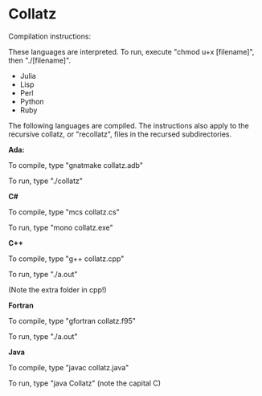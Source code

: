 # Collatz

Compilation instructions:
    
These languages are interpreted. To run, execute "chmod u+x [filename]", then
"./[filename]".
*  Julia
*  Lisp
*  Perl
*  Python
*  Ruby

The following languages are compiled. The instructions also apply to the recursive
collatz, or "recollatz", files in the recursed subdirectories.

**Ada:**

To compile, type "gnatmake collatz.adb"

To run, type "./collatz"

**C#**

To compile, type "mcs collatz.cs"

To run, type "mono collatz.exe"

**C++**

To compile, type "g++ collatz.cpp"

To run, type "./a.out"

(Note the extra folder in cpp!)

**Fortran**

To compile, type "gfortran collatz.f95"

To run, type "./a.out"

**Java**

To compile, type "javac collatz.java"

To run, type "java Collatz" (note the capital C)